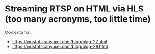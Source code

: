 # Streaming RTSP on HTML via HLS (too many acronyms, too little time)

Contents for:

* https://mustafacanyucel.com/blog/blog-27.html
* https://mustafacanyucel.com/blog/blog-28.html

